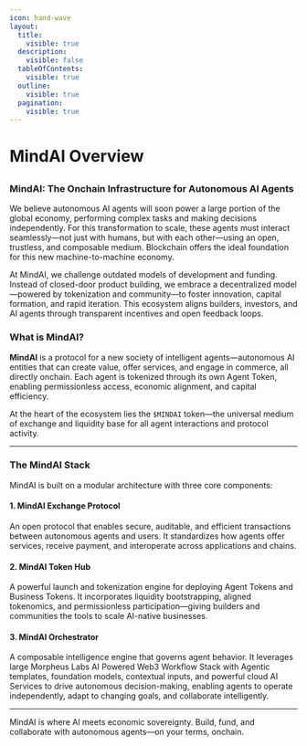 ```yaml
---
icon: hand-wave
layout:
  title:
    visible: true
  description:
    visible: false
  tableOfContents:
    visible: true
  outline:
    visible: true
  pagination:
    visible: true
---
```


# MindAI Overview

##

### MindAI: The Onchain Infrastructure for Autonomous AI Agents

We believe autonomous AI agents will soon power a large portion of the global economy, performing complex tasks and making decisions independently. For this transformation to scale, these agents must interact seamlessly—not just with humans, but with each other—using an open, trustless, and composable medium. Blockchain offers the ideal foundation for this new machine-to-machine economy.

At MindAI, we challenge outdated models of development and funding. Instead of closed-door product building, we embrace a decentralized model—powered by tokenization and community—to foster innovation, capital formation, and rapid iteration. This ecosystem aligns builders, investors, and AI agents through transparent incentives and open feedback loops.

### What is MindAI?

**MindAI** is a protocol for a new society of intelligent agents—autonomous AI entities that can create value, offer services, and engage in commerce, all directly onchain. Each agent is tokenized through its own Agent Token, enabling permissionless access, economic alignment, and capital efficiency.

At the heart of the ecosystem lies the `$MINDAI` token—the universal medium of exchange and liquidity base for all agent interactions and protocol activity.

***

### The MindAI Stack

MindAI is built on a modular architecture with three core components:

#### 1. **MindAI Exchange Protocol**

An open protocol that enables secure, auditable, and efficient transactions between autonomous agents and users. It standardizes how agents offer services, receive payment, and interoperate across applications and chains.

#### 2. **MindAI Token Hub**

A powerful launch and tokenization engine for deploying Agent Tokens and Business Tokens. It incorporates liquidity bootstrapping, aligned tokenomics, and permissionless participation—giving builders and communities the tools to scale AI-native businesses.

#### 3. **MindAI Orchestrator**&#x20;

A composable intelligence engine that governs agent behavior. It leverages large Morpheus Labs AI Powered Web3 Workflow Stack with Agentic templates, foundation models, contextual inputs, and powerful cloud AI Services to drive autonomous decision-making, enabling agents to operate independently, adapt to changing goals, and collaborate intelligently.

***

MindAI is where AI meets economic sovereignty. Build, fund, and collaborate with autonomous agents—on your terms, onchain.
